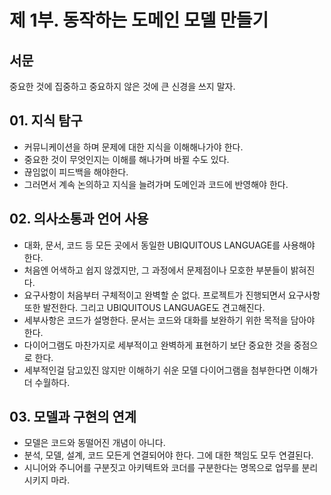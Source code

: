 # 제 1부. 동작하는 도메인 모델 만들기

## 서문

중요한 것에 집중하고 중요하지 않은 것에 큰 신경을 쓰지 말자.

## 01. 지식 탐구

- 커뮤니케이션을 하며 문제에 대한 지식을 이해해나가야 한다.
- 중요한 것이 무엇인지는 이해를 해나가며 바뀔 수도 있다.
- 끊임없이 피드백을 해야한다.
- 그러면서 계속 논의하고 지식을 늘려가며 도메인과 코드에 반영해야 한다.

## 02. 의사소통과 언어 사용

- 대화, 문서, 코드 등 모든 곳에서 동일한 UBIQUITOUS LANGUAGE를 사용해야 한다.
- 처음엔 어색하고 쉽지 않겠지만, 그 과정에서 문제점이나 모호한 부분들이 밝혀진다.
- 요구사항이 처음부터 구체적이고 완벽할 순 없다. 프로젝트가 진행되면서 요구사항 또한 발전한다. 그리고 UBIQUITOUS LANGUAGE도 견고해진다.
- 세부사항은 코드가 설명한다. 문서는 코드와 대화를 보완하기 위한 목적을 담아야 한다.
- 다이어그램도 마찬가지로 세부적이고 완벽하게 표현하기 보단 중요한 것을 중점으로 한다.
- 세부적인걸 담고있진 않지만 이해하기 쉬운 모델 다이어그램을 첨부한다면 이해가 더 수월하다.

## 03. 모델과 구현의 연계

- 모델은 코드와 동떨어진 개념이 아니다.
- 분석, 모델, 설계, 코드 모든게 연결되어야 한다. 그에 대한 책임도 모두 연결된다.
- 시니어와 주니어를 구분짓고 아키텍트와 코더를 구분한다는 명목으로 업무를 분리시키지 마라.
